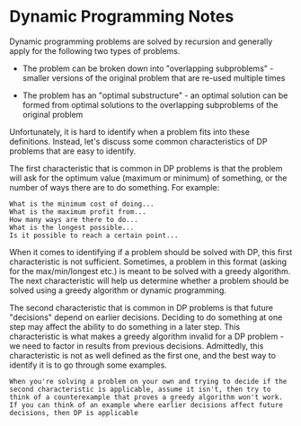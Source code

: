 # Dynamic Programming Notes

Dynamic programming problems are solved by recursion and generally apply for the following two types of problems.

- The problem can be broken down into "overlapping subproblems" - smaller versions of the original problem that are re-used multiple times

- The problem has an "optimal substructure" - an optimal solution can be formed from optimal solutions to the overlapping subproblems of the original problem

Unfortunately, it is hard to identify when a problem fits into these definitions. Instead, let's discuss some common characteristics of DP problems that are easy to identify.

The first characteristic that is common in DP problems is that the problem will ask for the optimum value (maximum or minimum) of something, or the number of ways there are to do something. For example:

    What is the minimum cost of doing...
    What is the maximum profit from...
    How many ways are there to do...
    What is the longest possible...
    Is it possible to reach a certain point...

When it comes to identifying if a problem should be solved with DP, this first characteristic is not sufficient. Sometimes, a problem in this format (asking for the max/min/longest etc.) is meant to be solved with a greedy algorithm. The next characteristic will help us determine whether a problem should be solved using a greedy algorithm or dynamic programming.

The second characteristic that is common in DP problems is that future "decisions" depend on earlier decisions. Deciding to do something at one step may affect the ability to do something in a later step. This characteristic is what makes a greedy algorithm invalid for a DP problem - we need to factor in results from previous decisions. Admittedly, this characteristic is not as well defined as the first one, and the best way to identify it is to go through some examples.

```
When you're solving a problem on your own and trying to decide if the second characteristic is applicable, assume it isn't, then try to think of a counterexample that proves a greedy algorithm won't work. If you can think of an example where earlier decisions affect future decisions, then DP is applicable
```
